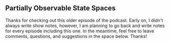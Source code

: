## Partially Observable State Spaces

Thanks for checking out this older episode of the podcast.  Early on, I didn't always write show notes, however, I am planning to go back and write notes for every episode including this one.  In the meantime, feel free to leave comments, questions, and suggestions in the space below.  Thanks!
